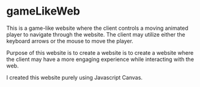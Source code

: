 # gameLikeWeb
This is a game-like website where the client controls a moving animated player to navigate through the website. The client may utilize either the keyboard arrows or the mouse to move the player.

Purpose of this website is to create a website is to create a website where the client may have a more engaging experience while interacting with the web.

I created this website purely using Javascript Canvas.
